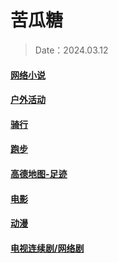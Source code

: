 # 苦瓜糖

> Date：2024.03.12

#### [网络小说](./Fiction.md)

#### [户外活动](./Outdoor-activities.md)

#### [骑行](./Ride.md)

#### [跑步](./Run.md)

#### [高德地图-足迹](./Footprints.md)

#### [电影](./Film.md)

#### [动漫](./Animation.md)

#### [电视连续剧/网络剧](./TV-series.md)
